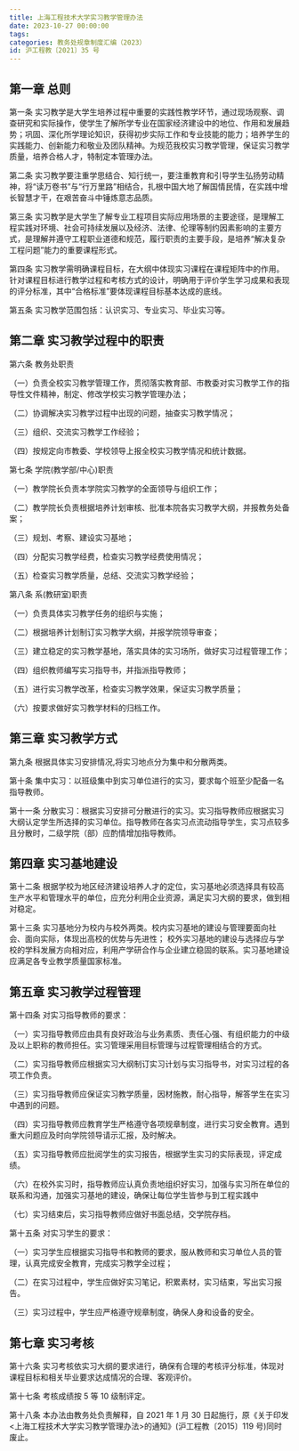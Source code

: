 ```yaml
---
title: 上海工程技术大学实习教学管理办法
date: 2023-10-27 00:00:00
tags: 
categories: 教务处规章制度汇编（2023）
id: 沪工程教〔2021〕35 号
---
```


## 第一章 总则

第一条 实习教学是大学生培养过程中重要的实践性教学环节，通过现场观察、调查研究和实际操作，使学生了解所学专业在国家经济建设中的地位、作用和发展趋势；巩固、深化所学理论知识，获得初步实际工作和专业技能的能力；培养学生的实践能力、创新能力和敬业及团队精神。为规范我校实习教学管理，保证实习教学质量，培养合格人才，特制定本管理办法。

第二条 实习教学要注重学思结合、知行统一，要注重教育和引导学生弘扬劳动精神，将“读万卷书”与“行万里路”相结合，扎根中国大地了解国情民情，在实践中增长智慧才干，在艰苦奋斗中锤炼意志品质。

第三条 实习教学是大学生了解专业工程项目实际应用场景的主要途径，是理解工程实践对环境、社会可持续发展以及经济、法律、伦理等制约因素影响的主要方式，是理解并遵守工程职业道德和规范，履行职责的主要手段，是培养“解决复杂工程问题”能力的重要课程形式。

第四条 实习教学需明确课程目标，在大纲中体现实习课程在课程矩阵中的作用。针对课程目标进行教学过程和考核方式的设计，明确用于评价学生学习成果和表现的评分标准，其中“合格标准”要体现课程目标基本达成的底线。

第五条 实习教学范围包括：认识实习、专业实习、毕业实习等。

## 第二章 实习教学过程中的职责

第六条 教务处职责

（一）负责全校实习教学管理工作，贯彻落实教育部、市教委对实习教学工作的指导性文件精神，制定、修改学校实习教学管理办法；

（二）协调解决实习教学过程中出现的问题，抽查实习教学情况；

（三）组织、交流实习教学工作经验；

（四）按规定向市教委、学校领导上报全校实习教学情况和统计数据。

第七条 学院(教学部/中心)职责

（一）教学院长负责本学院实习教学的全面领导与组织工作；

（二）教学院长负责根据培养计划审核、批准本院各实习教学大纲，并报教务处备案；

（三）规划、考察、建设实习基地；

（四）分配实习教学经费，检查实习教学经费使用情况；

（五）检查实习教学质量，总结、交流实习教学经验；

第八条 系(教研室)职责

（一）负责具体实习教学任务的组织与实施；

（二）根据培养计划制订实习教学大纲，并报学院领导审查；

（三）建立稳定的实习教学基地，落实具体的实习场所，做好实习过程管理工作；

（四）组织教师编写实习指导书，并指派指导教师；

（五）进行实习教学改革，检查实习教学效果，保证实习教学质量；

（六）按要求做好实习教学材料的归档工作。

## 第三章 实习教学方式

第九条 根据具体实习安排情况,将实习地点分为集中和分散两类。

第十条 集中实习：以班级集中到实习单位进行的实习，要求每个班至少配备一名指导教师。

第十一条 分散实习：根据实习安排可分散进行的实习。实习指导教师应根据实习大纲认定学生所选择的实习单位。指导教师在各实习点流动指导学生，实习点较多且分散时，二级学院（部）应酌情增加指导教师。

## 第四章 实习基地建设

第十二条 根据学校为地区经济建设培养人才的定位，实习基地必须选择具有较高生产水平和管理水平的单位，应充分利用企业资源，满足实习大纲的要求，做到相对稳定。

第十三条 实习基地分为校内与校外两类。校内实习基地的建设与管理要面向社会、面向实际，体现出高校的优势与先进性； 校外实习基地的建设与选择应与学校的学科发展方向相对应，利用产学研合作与企业建立稳固的联系。实习基地建设应满足各专业教学质量国家标准。

## 第五章 实习教学过程管理

第十四条 对实习指导教师的要求：

（一）实习指导教师应由具有良好政治与业务素质、责任心强、有组织能力的中级及以上职称的教师担任。实习管理采用目标管理与过程管理相结合的方式。

（二）实习指导教师应根据实习大纲制订实习计划与实习指导书，对实习过程的各项工作负责。

（三）实习指导教师应保证实习教学质量，因材施教，耐心指导，解答学生在实习中遇到的问题。

（四）实习指导教师应教育学生严格遵守各项规章制度，进行实习安全教育。遇到重大问题应及时向学院领导请示汇报，及时解决。

（五）实习指导教师应批阅学生的实习报告，根据学生实习的实际表现，评定成绩。

（六）在校外实习时，指导教师应认真负责地组织好实习，加强与实习所在单位的联系和沟通，加强实习基地的建设，确保让每位学生皆参与到工程实践中

（七）实习结束后，实习指导教师应做好书面总结，交学院存档。

第十五条 对实习学生的要求：

（一）实习学生应根据实习指导书和教师的要求，服从教师和实习单位人员的管理，认真完成安全教育，完成实习教学全过程；

（二）在实习过程中，学生应做好实习笔记，积累素材，实习结束，写出实习报告。

（三）实习过程中，学生应严格遵守规章制度，确保人身和设备的安全。

## 第七章 实习考核

第十六条 实习考核依实习大纲的要求进行，确保有合理的考核评分标准，体现对课程目标和相关毕业要求达成情况的合理、客观评价。

第十七条 考核成绩按 5 等 10 级制评定。

第十八条 本办法由教务处负责解释，自 2021 年 1 月 30 日起施行，原《关于印发<上海工程技术大学实习教学管理办法>的通知》(沪工程教〔2015〕119 号)同时废止。
